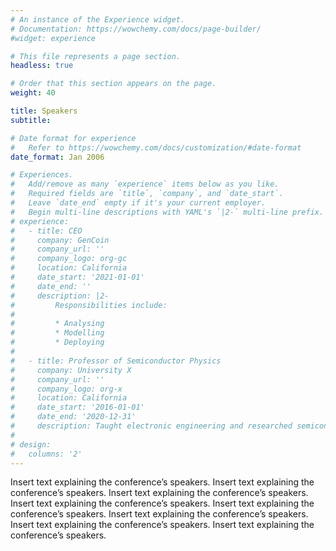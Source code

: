 ```yaml
---
# An instance of the Experience widget.
# Documentation: https://wowchemy.com/docs/page-builder/
#widget: experience

# This file represents a page section.
headless: true

# Order that this section appears on the page.
weight: 40

title: Speakers
subtitle:

# Date format for experience
#   Refer to https://wowchemy.com/docs/customization/#date-format
date_format: Jan 2006

# Experiences.
#   Add/remove as many `experience` items below as you like.
#   Required fields are `title`, `company`, and `date_start`.
#   Leave `date_end` empty if it's your current employer.
#   Begin multi-line descriptions with YAML's `|2-` multi-line prefix.
# experience:
#   - title: CEO
#     company: GenCoin
#     company_url: ''
#     company_logo: org-gc
#     location: California
#     date_start: '2021-01-01'
#     date_end: ''
#     description: |2-
#         Responsibilities include:
#         
#         * Analysing
#         * Modelling
#         * Deploying
#         
#   - title: Professor of Semiconductor Physics
#     company: University X
#     company_url: ''
#     company_logo: org-x
#     location: California
#     date_start: '2016-01-01'
#     date_end: '2020-12-31'
#     description: Taught electronic engineering and researched semiconductor physics.
# 
# design:
#   columns: '2'
---
```


Insert text explaining the conference’s speakers. Insert text explaining the conference’s speakers. Insert text explaining the conference’s speakers. Insert text explaining the conference’s speakers. Insert text explaining the conference’s speakers. Insert text explaining the conference’s speakers. Insert text explaining the conference’s speakers. Insert text explaining the conference’s speakers.
